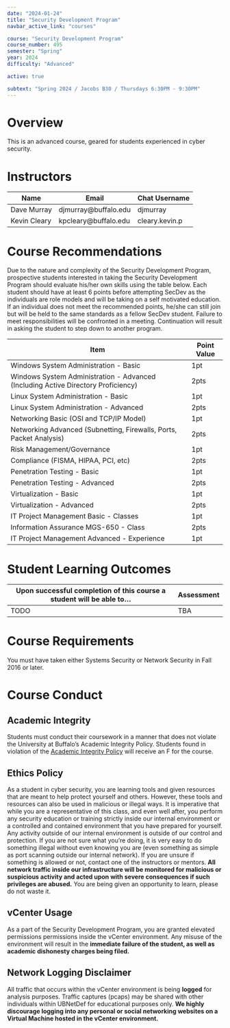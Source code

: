 ```yaml
---
date: "2024-01-24"
title: "Security Development Program"
navbar_active_link: "courses"

course: "Security Development Program"
course_number: 495
semester: "Spring"
year: 2024
difficulty: "Advanced"

active: true

subtext: "Spring 2024 / Jacobs B30 / Thursdays 6:30PM - 9:30PM"
---
```


# Overview
This is an advanced course, geared for students experienced in cyber security.

# Instructors
<table class="table">
	<thead>
		<tr>
			<th>Name</th>
			<th>Email</th>
			<th>Chat Username</th>
		</tr>
	</thead>
	<tbody>
		<tr>
			<td>Dave Murray</td>
			<td>djmurray@buffalo.edu</td>
			<td>djmurray</td>
		</tr>
		<tr>
			<td>Kevin Cleary</td>
			<td>kpcleary@buffalo.edu</td>
			<td>cleary.kevin.p</td>
		</tr>
	</tbody>
</table>

# Course Recommendations
Due to the nature and complexity of the Security Development Program, prospective students interested in taking the Security Development Program should evaluate his/her own skills using the table below.  Each student should have at least 6 points before attempting SecDev as the individuals are role models and will be taking on a self motivated education. If an individual does not meet the recommended points, he/she can still join but will be held to the same standards as a fellow SecDev student. Failure to meet responsibilities will be confronted in a meeting.  Continuation will result in asking the student to step down to another program.

<table class="table">
	<thead>
		<tr>
			<th>Item</th>
			<th>Point Value</th>
		</tr>
	</thead>
	<tbody>
		<tr>
			<td>Windows System Administration - Basic</td>
			<td>1pt</td>
		</tr>
		<tr>
			<td>Windows System Administration - Advanced (Including Active Directory Proficiency)</td>
			<td>2pts</td>
		</tr>
		<tr>
			<td>Linux System Administration - Basic</td>
			<td>1pt</td>
		</tr>
		<tr>
			<td>Linux System Administration - Advanced</td>
			<td>2pts</td>
		</tr>
		<tr>
			<td>Networking Basic (OSI and TCP/IP Model)</td>
			<td>1pt</td>
		</tr>
		<tr>
			<td>Networking Advanced (Subnetting, Firewalls, Ports, Packet Analysis)</td>
			<td>2pts</td>
		</tr>
		<tr>
			<td>Risk Management/Governance</td>
			<td>1pt</td>
		</tr>
		<tr>
			<td>Compliance (FISMA, HIPAA, PCI, etc)</td>
			<td>2pts</td>
		</tr>
		<tr>
			<td>Penetration Testing - Basic</td>
			<td>1pt</td>
		</tr>
		<tr>
			<td>Penetration Testing - Advanced</td>
			<td>2pts</td>
		</tr>
		<tr>
			<td>Virtualization - Basic</td>
			<td>1pt</td>
		</tr>
		<tr>
			<td>Virtualization - Advanced</td>
			<td>2pts</td>
		</tr>
		<tr>
			<td>IT Project Management Basic - Classes</td>
			<td>1pt</td>
		</tr>
		<tr>
			<td>Information Assurance MGS-650 - Class</td>
			<td>2pts</td>
		</tr>
		<tr>
			<td>IT Project Management Advanced - Experience</td>
			<td>1pt</td>
		</tr>
	</tbody>
</table>

# Student Learning Outcomes
<table class="table">
	<thead>
		<tr>
			<th>Upon successful completion of this course a student will be able to&hellip;</th>
			<th>Assessment</th>
		</tr>
	</thead>
	<tbody>
		<tr>
			<td>TODO</td>
			<td>TBA</td>
		</tr>
	</tbody>
</table>

# Course Requirements
You must have taken either Systems Security or Network Security in Fall 2016 or later.

# Course Conduct
## Academic Integrity
Students must conduct their coursework in a manner that does not violate the University at Buffalo’s Academic Integrity Policy.  Students found in violation of the [Academic Integrity Policy](http://undergrad-catalog.buffalo.edu/policies/course/integrity.html) will receive an F for the course.

## Ethics Policy
As a student in cyber security, you are learning tools and given resources that are meant to help protect yourself and others. However, these tools and resources can also be used in malicious or illegal ways. It is imperative that while you are a representative of this class, and even well after, you perform any security education or training strictly inside our internal environment or a controlled and contained environment that you have prepared for yourself. Any activity outside of our internal environment is outside of our control and protection. If you are not sure what you’re doing, it is very easy to do something illegal without even knowing you are (even something as simple as port scanning outside our internal network). If you are unsure if something is allowed or not, contact one of the instructors or mentors. **All network traffic inside our infrastructure will be monitored for malicious or suspicious activity and acted upon with severe consequences if such privileges are abused.** You are being given an opportunity to learn, please do not waste it.

## vCenter Usage
As a part of the Security Development Program, you are granted elevated permissions permissions inside the vCenter environment.  Any misuse of the environment will result in the **immediate failure of the student, as well as academic dishonesty charges being filed.**

## Network Logging Disclaimer
All traffic that occurs within the vCenter environment is being **logged** for analysis purposes.  Traffic captures (pcaps) may be shared with other individuals within UBNetDef for educational purposes only. **We highly discourage logging into any personal or social networking websites on a Virtual Machine hosted in the vCenter environment.**
